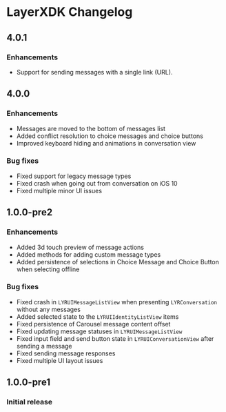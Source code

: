 # LayerXDK Changelog

## 4.0.1

### Enhancements

* Support for sending messages with a single link (URL).

## 4.0.0

### Enhancements

* Messages are moved to the bottom of messages list
* Added conflict resolution to choice messages and choice buttons
* Improved keyboard hiding and animations in conversation view

### Bug fixes

* Fixed support for legacy message types
* Fixed crash when going out from conversation on iOS 10
* Fixed multiple minor UI issues

## 1.0.0-pre2

### Enhancements

* Added 3d touch preview of message actions
* Added methods for adding custom message types
* Added persistence of selections in Choice Message and Choice Button when selecting offline

### Bug fixes

* Fixed crash in `LYRUIMessageListView` when presenting `LYRConversation` without any messages
* Added selected state to the `LYRUIIdentityListView` items
* Fixed persistence of Carousel message content offset
* Fixed updating message statuses in `LYRUIMessageListView`
* Fixed input field and send button state in `LYRUIConversationView` after sending a message
* Fixed sending message responses
* Fixed multiple UI layout issues

## 1.0.0-pre1

### Initial release
